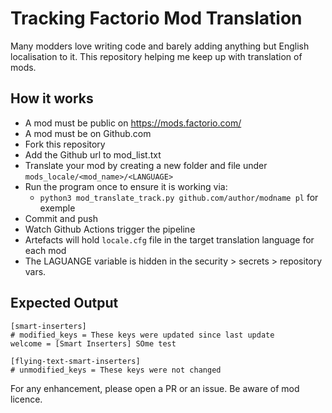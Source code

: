 # Tracking Factorio Mod Translation

Many modders love writing code and barely adding anything but English localisation to it. This repository helping me keep up with translation of mods.

## How it works 
- A mod must be public on https://mods.factorio.com/
- A mod must be on Github.com
- Fork this repository
- Add the Github url to mod_list.txt
- Translate your mod by creating a new folder and file under `mods_locale/<mod_name>/<LANGUAGE>`
- Run the program once to ensure it is working via:
  - `python3 mod_translate_track.py github.com/author/modname pl` for exemple
- Commit and push
- Watch Github Actions trigger the pipeline
- Artefacts will hold `locale.cfg` file in the target translation language for each mod
- The LAGUANGE variable is hidden in the security > secrets > repository vars.

## Expected Output
```
[smart-inserters]
# modified_keys = These keys were updated since last update
welcome = [Smart Inserters] SOme test

[flying-text-smart-inserters]
# unmodified_keys = These keys were not changed
```
For any enhancement, please open a PR or an issue.
Be aware of mod licence.
